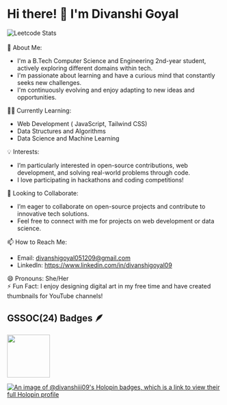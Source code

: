 # Hi there! 👋 I'm Divanshi Goyal
![Leetcode Stats](https://leetcard.jacoblin.cool/goyal_divanshi?ext=heatmap)
<br>
<br>
🌱 About Me:
- I'm a B.Tech Computer Science and Engineering 2nd-year student, actively exploring different domains within tech.
- I'm passionate about learning and have a curious mind that constantly seeks new challenges.
- I'm continuously evolving and enjoy adapting to new ideas and opportunities.

👩‍💻 Currently Learning:
- Web Development ( JavaScript, Tailwind CSS)
- Data Structures and Algorithms
- Data Science and Machine Learning

💡 Interests:
- I’m particularly interested in open-source contributions, web development, and solving real-world problems through code.
- I love participating in hackathons and coding competitions!

💬 Looking to Collaborate:
- I’m eager to collaborate on open-source projects and contribute to innovative tech solutions.
- Feel free to connect with me for projects on web development or data science.

📫 How to Reach Me:
- Email: divanshigoyal051209@gmail.com
- LinkedIn: https://www.linkedin.com/in/divanshigoyal09

😄 Pronouns: She/Her  
⚡ Fun Fact: I enjoy designing digital art in my free time and have created thumbnails for YouTube channels!

## GSSOC(24) Badges 🪶
<div style='display:flex; align-items:center; gap: 10px;' align='center'>
  <img src="https://raw.githubusercontent.com/GSSoC24/Postman-Challenge/main/docs/assets/Postman%20White.png" width="100px" height="100px" /> 
</div>

[![An image of @divanshiii09's Holopin badges, which is a link to view their full Holopin profile](https://holopin.me/divanshiii09)](https://holopin.io/@divanshiii09)
